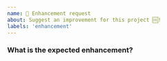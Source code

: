 ```yaml
---
name: 💅 Enhancement request
about: Suggest an improvement for this project 🆒!
labels: 'enhancement'
---
```


<!-- ⚠️ If you do not respect this template, your issue will be closed -->
<!-- ⚠️ Make sure to browse the opened and closed issues to confirm this idea does not exist. -->

### What is the expected enhancement?
